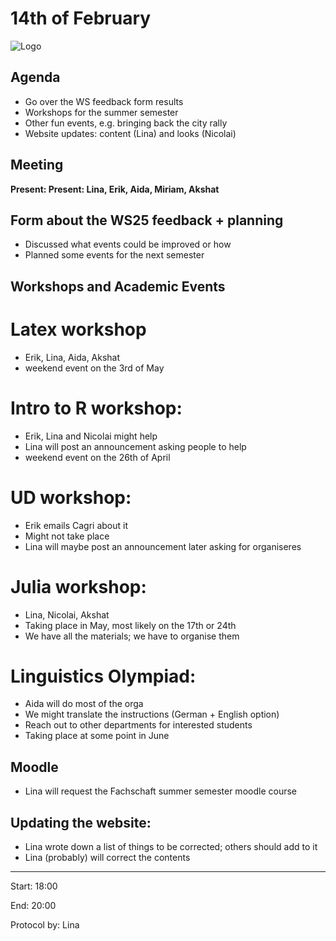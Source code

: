 # 14th of February

![Logo](logo.jpg)

## Agenda
- Go over the WS feedback form results
- Workshops for the summer semester
- Other fun events, e.g. bringing back the city rally
- Website updates: content (Lina) and looks (Nicolai)


## Meeting
**Present: Present: Lina, Erik, Aida, Miriam, Akshat**


## Form about the WS25 feedback + planning
- Discussed what events could be improved or how
- Planned some events for the next semester

## Workshops and Academic Events

# Latex workshop
- Erik, Lina, Aida, Akshat
- weekend event on the 3rd of May

# Intro to R workshop:
- Erik, Lina and Nicolai might help
- Lina will post an announcement asking people to help
- weekend event on the 26th of April

# UD workshop:
- Erik emails Cagri about it
- Might not take place
- Lina will maybe post an announcement later asking for organiseres

# Julia workshop:
- Lina, Nicolai, Akshat
- Taking place in May, most likely on the 17th or 24th
- We have all the materials; we have to organise them

# Linguistics Olympiad:
- Aida will do most of the orga
- We might translate the instructions (German + English option)
- Reach out to other departments for interested students
- Taking place at some point in June

## Moodle
- Lina will request the Fachschaft summer semester moodle course

## Updating the website:
- Lina wrote down a list of things to be corrected; others should add to it
- Lina (probably) will correct the contents


---

Start: 18:00

End: 20:00

Protocol by: Lina
